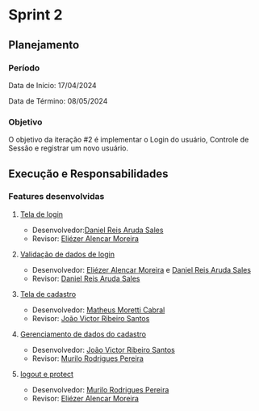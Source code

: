 ﻿
# Sprint 2

## Planejamento

### Período
Data de Início: 17/04/2024

Data de Término: 08/05/2024

### Objetivo
O objetivo da iteração #2  é implementar o  Login do usuário, Controle de Sessão e registrar um novo usuário.

## Execução e Responsabilidades

### Features desenvolvidas

1. [Tela de login](https://github.com/murilortu/BarberBooker/commit/add103e5c648c6bd186bdcce675ece26f1b0dc7d)
   - Desenvolvedor:[Daniel Reis Aruda Sales](https://github.com/Danielpyreis)
   - Revisor: [Eliézer Alencar Moreira](https://github.com/Liezy)
   
2. [Validação de dados de login](https://github.com/murilortu/BarberBooker/commit/4673fc99c1d7f7e4ea1757f1429741de4925d443)
   - Desenvolvedor: [Eliézer Alencar Moreira](https://github.com/Liezy) e [Daniel Reis Aruda Sales](https://github.com/Danielpyreis)
   - Revisor: [Daniel Reis Aruda Sales](https://github.com/Danielpyreis)

3. [Tela de cadastro ](https://github.com/murilortu/BarberBooker/commit/78c3e9576946a27ed48d6e5760b057f3b6e15f14)
   - Desenvolvedor: [Matheus Moretti Cabral](https://github.com/MMorettiC)
   - Revisor: [João Victor Ribeiro Santos](https://github.com/Carecovisk)

4. [Gerenciamento de dados do cadastro](https://github.com/murilortu/BarberBooker/commit/c0e9ba737ebfdbb1ec08896ac7bdf54842581b48)
   - Desenvolvedor: [João Victor Ribeiro Santos](https://github.com/Carecovisk)
   - Revisor: [Murilo Rodrigues Pereira](https://github.com/murilortu/BarberBooker)

5. [logout e protect](https://github.com/murilortu/BarberBooker/commit/6944eaebf73ce613f1199dc68cf9276eb3da99e2)
   - Desenvolvedor: [Murilo Rodrigues Pereira](https://github.com/murilortu/BarberBooker)
   - Revisor: [Eliézer Alencar Moreira](https://github.com/Liezy)





